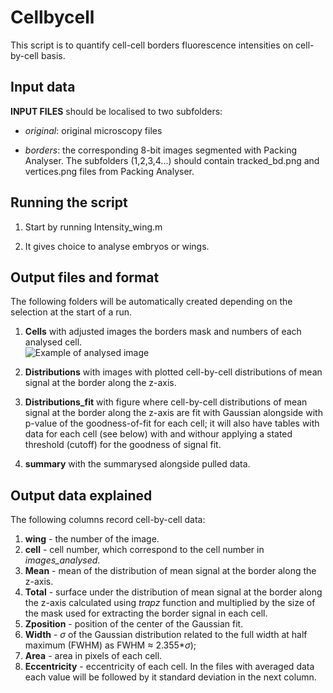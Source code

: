 # Cellbycell

This script is to quantify cell-cell borders fluorescence intensities on cell-by-cell basis.

## Input data

**INPUT FILES** should be localised to two subfolders:
* *original*: original microscopy files

* *borders*: the corresponding 8-bit images segmented with 
Packing Analyser. The subfolders (1,2,3,4...) should contain
tracked_bd.png and vertices.png files from Packing Analyser.

## Running the script
1. Start by running Intensity_wing.m

1. It gives choice to analyse embryos or wings.


## Output files and format

The following folders will be automatically created depending on the selection at the start of a run.
1. **Cells** with adjusted images the borders mask and numbers of each analysed cell.<br>
![Example of analysed image](images/8_analysed_image.png)

1. **Distributions** with images with plotted cell-by-cell distributions of mean signal at the border along the z-axis.

1. **Distributions_fit** with figure where cell-by-cell distributions of mean signal at the border along the z-axis are fit with Gaussian alongside with p-value of the goodness-of-fit for each cell; it will also have tables with data for each cell (see below) with and withour applying a stated threshold (cutoff) for the goodness of signal fit.

1. **summary** with the summarysed alongside pulled data.

## Output data explained

The following columns record cell-by-cell data:
1. **wing** - the number of the image.
1. **cell** - cell number, which correspond to the cell number in *images_analysed*.
1. **Mean** - mean of the distribution of mean signal at the border along the z-axis.
1. **Total** - surface under the distribution of mean signal at the border along the z-axis calculated using *trapz* function and multiplied by the size of the mask used for extracting the border signal in each cell.
1. **Zposition** - position of the center of the Gaussian fit.
1. **Width** - $\sigma$ of the Gaussian distribution related to the full width at half maximum (FWHM) as FWHM $\approx$ 2.355*$\sigma$);
1. **Area** - area in pixels of each cell.
1. **Eccentricity** - eccentricity of each cell.
In the files with averaged data each value will be followed by it standard deviation in the next column.
